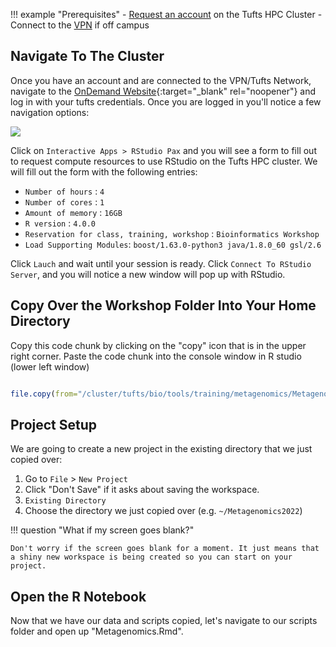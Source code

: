 !!! example "Prerequisites"
    - [Request an account](http://research.uit.tufts.edu/) on the Tufts HPC Cluster
    - Connect to the [VPN](https://access.tufts.edu/vpn) if off campus

## Navigate To The Cluster

Once you have an account and are connected to the VPN/Tufts Network, navigate to the [OnDemand Website](https://ondemand.pax.tufts.edu/){:target="_blank" rel="noopener"} and log in with your tufts credentials. Once you are logged in you'll notice a few navigation options:

![](images/ondemandLayout.png)

Click on `Interactive Apps > RStudio Pax` and you will see a form to fill out to request compute resources to use RStudio on the Tufts HPC cluster. We will fill out the form with the following entries:

- `Number of hours` : `4`
- `Number of cores` : `1`
- `Amount of memory` : `16GB`
- `R version` : `4.0.0`
- `Reservation for class, training, workshop` : `Bioinformatics Workshop`
- `Load Supporting Modules`: `boost/1.63.0-python3 java/1.8.0_60 gsl/2.6`

Click `Lauch` and wait until your session is ready. Click `Connect To RStudio Server`, and you will notice a new window will pop up with RStudio. 

## Copy Over the Workshop Folder Into Your Home Directory

Copy this code chunk by clicking on the "copy" icon that is in the upper right corner.
Paste the code chunk into the console window in R studio (lower left window)

```R

file.copy(from="/cluster/tufts/bio/tools/training/metagenomics/Metagenomics2022",to="~/", recursive = TRUE)

```

## Project Setup

We are going to create a new project in the existing directory that we just copied over:

1. Go to `File` > `New Project`
2. Click "Don't Save" if it asks about saving the workspace.
3. `Existing Directory`
4. Choose the directory we just copied over (e.g. `~/Metagenomics2022`)

!!! question "What if my screen goes blank?"
    
    Don't worry if the screen goes blank for a moment. It just means that a shiny new workspace is being created so you can start on your project.


## Open the R Notebook

Now that we have our data and scripts copied, let's navigate to our scripts folder and open up "Metagenomics.Rmd".


